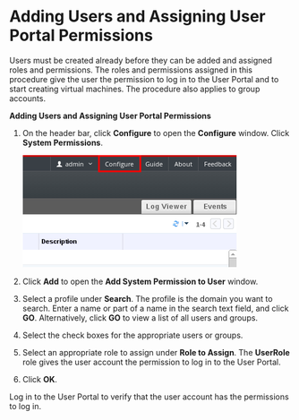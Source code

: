 # Adding Users and Assigning User Portal Permissions

Users must be created already before they can be added and assigned roles and permissions. The roles and permissions assigned in this procedure give the user the permission to log in to the User Portal and to start creating virtual machines. The procedure also applies to group accounts.

**Adding Users and Assigning User Portal Permissions**

1. On the header bar, click **Configure** to open the **Configure** window. Click **System Permissions**.

    ![](images/6219.png)

2. Click **Add** to open the **Add System Permission to User** window.

3. Select a profile under **Search**. The profile is the domain you want to search. Enter a name or part of a name in the search text field, and click **GO**. Alternatively, click **GO** to view a list of all users and groups.

4. Select the check boxes for the appropriate users or groups.

5. Select an appropriate role to assign under **Role to Assign**. The **UserRole** role gives the user account the permission to log in to the User Portal.

6. Click **OK**.

Log in to the User Portal to verify that the user account has the permissions to log in.
